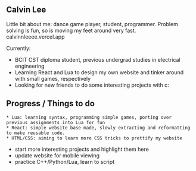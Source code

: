 
## Calvin Lee

Little bit about me: dance game player, student, programmer. Problem solving is fun, so is moving my feet around very fast.
calvinnleeee.vercel.app

Currently: 
* BCIT CST diploma student, previous undergrad studies in electrical engineering
* Learning React and Lua to design my own website and tinker around with small games, respectively
* Looking for new friends to do some interesting projects with c:

## Progress / Things to do
```
* Lua: learning syntax, programming simple games, porting over previous assignments into Lua for fun
* React: simple website base made, slowly extracting and reformatting to make reusable code.
* HTML/CSS: aiming to learn more CSS tricks to prettify my website
```

* start more interesting projects and highlight them here
* update website for mobile viewing
* practice C++/Python/Lua, learn to script
